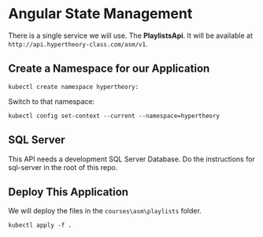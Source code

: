 # Angular State Management

There is a single service we will use. The **PlaylistsApi**. It will be available at `http://api.hypertheory-class.com/asm/v1`.

## Create a Namespace for our Application

```
kubectl create namespace hypertheory:
```

Switch to that namespace:

```
kubectl config set-context --current --namespace=hypertheory
```

## SQL Server

This API needs a development SQL Server Database. Do the instructions for sql-server in the root of this repo.

## Deploy This Application

We will deploy the files in the `courses\asm\playlists` folder.

```
kubectl apply -f .
```
